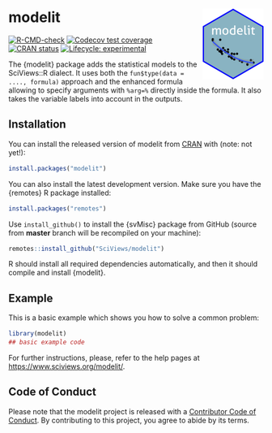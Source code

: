 
# modelit <a href='https://www.sciviews.org/modelit'><img src='man/figures/logo.png' align="right" height="139" /></a>

<!-- badges: start -->
[![R-CMD-check](https://github.com/SciViews/modelit/workflows/R-CMD-check/badge.svg)](https://github.com/SciViews/modelit/actions)
[![Codecov test coverage](https://codecov.io/gh/SciViews/modelit/branch/main/graph/badge.svg)](https://codecov.io/gh/SciViews/modelit?branch=main)
[![CRAN status](https://www.r-pkg.org/badges/version/modelit)](https://CRAN.R-project.org/package=modelit)
[![Lifecycle: experimental](https://img.shields.io/badge/lifecycle-experimental-orange.svg)](https://lifecycle.r-lib.org/articles/stages.html#experimental)
<!-- badges: end -->

The {modelit} package adds the statistical models to the SciViews::R dialect. It uses both the `fun$type(data = ...., formula)` approach and the enhanced formula allowing to specify arguments with `%arg=%` directly inside the formula. It also takes the variable labels into account in the outputs.

## Installation

You can install the released version of modelit from [CRAN](https://CRAN.R-project.org) with (note: not yet!):

``` r
install.packages("modelit")
```

You can also install the latest development version. Make sure you have the {remotes} R package installed:

```r
install.packages("remotes")
```

Use `install_github()` to install the {svMisc} package from GitHub (source from **master** branch will be recompiled on your machine):

```r
remotes::install_github("SciViews/modelit")
```

R should install all required dependencies automatically, and then it should compile and install {modelit}.

## Example

This is a basic example which shows you how to solve a common problem:

``` r
library(modelit)
## basic example code
```

For further instructions, please, refer to the help pages at https://www.sciviews.org/modelit/.

## Code of Conduct

Please note that the modelit project is released with a [Contributor Code of Conduct](https://contributor-covenant.org/version/2/0/CODE_OF_CONDUCT.html). By contributing to this project, you agree to abide by its terms.
